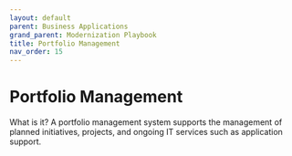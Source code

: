 ```yaml
---
layout: default
parent: Business Applications
grand_parent: Modernization Playbook
title: Portfolio Management
nav_order: 15
---
```

# Portfolio Management

What is it? A portfolio management system supports the management of planned initiatives, projects, and ongoing IT services such as application support. 
